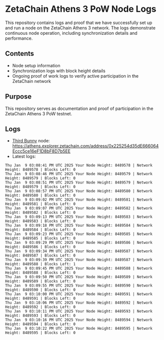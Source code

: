# ZetaChain Athens 3 PoW Node Logs
This repository contains logs and proof that we have successfully set up and run a node on the ZetaChain Athens 3 network. The logs demonstrate continuous node operation, including synchronization details and performance.

## Contents
- Node setup information
- Synchronization logs with block height details
- Ongoing proof of work logs to verify active participation in the ZetaChain network

## Purpose
This repository serves as documentation and proof of participation in the ZetaChain Athens 3 PoW testnet.

## Logs

- [Third Bunny](https://thirdbunny.xyz/) node: https://athens.explorer.zetachain.com/address/0x225254d35dE666064Eccc5ce16eF1D8bF8D7b5EE
- Latest logs:
```
Thu Jan  9 03:08:41 PM UTC 2025 Your Node Height: 8489578 | Network Height: 8489578 | Blocks Left: 0
Thu Jan  9 03:08:46 PM UTC 2025 Your Node Height: 8489579 | Network Height: 8489579 | Blocks Left: 0
Thu Jan  9 03:08:51 PM UTC 2025 Your Node Height: 8489579 | Network Height: 8489579 | Blocks Left: 0
Thu Jan  9 03:08:57 PM UTC 2025 Your Node Height: 8489580 | Network Height: 8489580 | Blocks Left: 0
Thu Jan  9 03:09:02 PM UTC 2025 Your Node Height: 8489581 | Network Height: 8489581 | Blocks Left: 0
Thu Jan  9 03:09:07 PM UTC 2025 Your Node Height: 8489582 | Network Height: 8489582 | Blocks Left: 0
Thu Jan  9 03:09:13 PM UTC 2025 Your Node Height: 8489583 | Network Height: 8489583 | Blocks Left: 0
Thu Jan  9 03:09:18 PM UTC 2025 Your Node Height: 8489584 | Network Height: 8489584 | Blocks Left: 0
Thu Jan  9 03:09:23 PM UTC 2025 Your Node Height: 8489585 | Network Height: 8489585 | Blocks Left: 0
Thu Jan  9 03:09:29 PM UTC 2025 Your Node Height: 8489586 | Network Height: 8489586 | Blocks Left: 0
Thu Jan  9 03:09:34 PM UTC 2025 Your Node Height: 8489587 | Network Height: 8489587 | Blocks Left: 0
Thu Jan  9 03:09:39 PM UTC 2025 Your Node Height: 8489587 | Network Height: 8489588 | Blocks Left: 1
Thu Jan  9 03:09:45 PM UTC 2025 Your Node Height: 8489588 | Network Height: 8489588 | Blocks Left: 0
Thu Jan  9 03:09:50 PM UTC 2025 Your Node Height: 8489589 | Network Height: 8489589 | Blocks Left: 0
Thu Jan  9 03:09:55 PM UTC 2025 Your Node Height: 8489590 | Network Height: 8489590 | Blocks Left: 0
Thu Jan  9 03:10:00 PM UTC 2025 Your Node Height: 8489591 | Network Height: 8489591 | Blocks Left: 0
Thu Jan  9 03:10:06 PM UTC 2025 Your Node Height: 8489592 | Network Height: 8489592 | Blocks Left: 0
Thu Jan  9 03:10:11 PM UTC 2025 Your Node Height: 8489593 | Network Height: 8489593 | Blocks Left: 0
Thu Jan  9 03:10:16 PM UTC 2025 Your Node Height: 8489594 | Network Height: 8489594 | Blocks Left: 0
Thu Jan  9 03:10:22 PM UTC 2025 Your Node Height: 8489595 | Network Height: 8489595 | Blocks Left: 0
```
